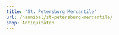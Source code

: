 ```yaml
---
title: "St. Petersburg Mercantile"
url: /hannibal/st-petersburg-mercantile/
shop: Antiquitäten
---
```

